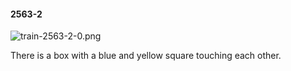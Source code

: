 #### 2563-2
![train-2563-2-0.png](https://github.com/lil-lab/nlvr/raw/master/nlvr/train/images/53/train-2563-2-0.png "train-2563-2-0.png")

There is a box with a blue and yellow square touching each other.